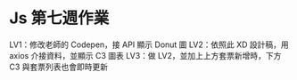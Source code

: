 # Js 第七週作業

LV1：修改老師的 Codepen，接 API 顯示 Donut 圖
LV2：依照此 XD 設計稿，用 axios 介接資料，並顯示 C3 圖表
LV3：做 LV2，並加上上方套票新增時，下方 C3 與套票列表也會即時更新
